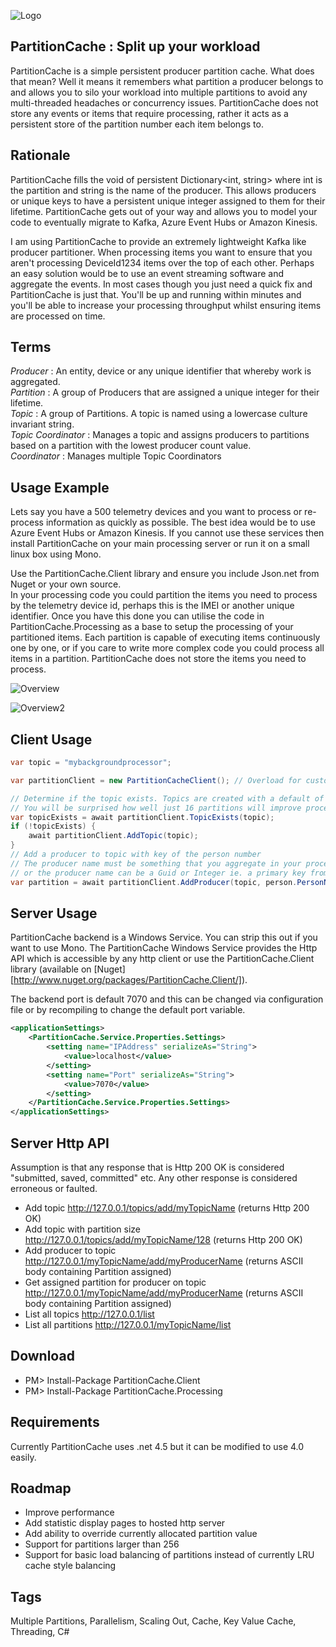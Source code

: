 ![Logo](http://i.imgur.com/X87oJnP.png)

## PartitionCache : Split up your workload

PartitionCache is a simple persistent producer partition cache. What does that mean? Well it means it remembers what partition a producer belongs to and allows you to silo your workload into multiple partitions to avoid any multi-threaded headaches or concurrency issues. PartitionCache does not store any events or items that require processing, rather it acts as a persistent store of the partition number each item belongs to.

## Rationale

PartitionCache fills the void of persistent Dictionary<int, string> where int is the partition and string is the name of the producer. This allows producers or unique keys to have a persistent unique integer assigned to them for their lifetime. PartitionCache gets out of your way and allows you to model your code to eventually migrate to Kafka, Azure Event Hubs or Amazon Kinesis.

I am using PartitionCache to provide an extremely lightweight Kafka like producer partitioner. When processing items you want to ensure that you aren't processing DeviceId1234 items over the top of each other. Perhaps an easy solution would be to use an event streaming software and aggregate the events. In most cases though you just need a quick fix and PartitionCache is just that. You'll be up and running within minutes and you'll be able to increase your processing throughput whilst ensuring items are processed on time.

## Terms

*Producer* 			: An entity, device or any unique identifier that whereby work is aggregated.<br/>
*Partition*			: A group of Producers that are assigned a unique integer for their lifetime.<br/>
*Topic*				: A group of Partitions. A topic is named using a lowercase culture invariant string.<br/>
*Topic Coordinator* : Manages a topic and assigns producers to partitions based on a partition with the lowest producer count value.<br/>
*Coordinator*		: Manages multiple Topic Coordinators<br/>

## Usage Example

Lets say you have a 500 telemetry devices and you want to process or re-process information as quickly as possible. The best idea would be to use Azure Event Hubs or Amazon Kinesis. If you cannot use these services then install PartitionCache on your main processing server or run it on a small linux box using Mono. 

Use the PartitionCache.Client library and ensure you include Json.net from Nuget or your own source. <br/>
In your processing code you could partition the items you need to process by the telemetry device id, perhaps this is the IMEI or another unique identifier. Once you have this done you can utilise the code in PartitionCache.Processing as a base to setup the processing of your partitioned items. Each partition is capable of executing items continuously one by one, or if you care to write more complex code you could process all items in a partition. PartitionCache does not store the items you need to process.

![Overview](http://i.imgur.com/jhnLvrK.png)

![Overview2](http://i.imgur.com/pjLoqVI.png)

## Client Usage

```c#
var topic = "mybackgroundprocessor";

var partitionClient = new PartitionCacheClient(); // Overload for custom URI

// Determine if the topic exists. Topics are created with a default of 16 partitions
// You will be surprised how well just 16 partitions will improve processing throughput
var topicExists = await partitionClient.TopicExists(topic);
if (!topicExists) {
	await partitionClient.AddTopic(topic);
}
// Add a producer to topic with key of the person number
// The producer name must be something that you aggregate in your processing code
// or the producer name can be a Guid or Integer ie. a primary key from a database.
var partition = await partitionClient.AddProducer(topic, person.PersonNumber);

```

## Server Usage

PartitionCache backend is a Windows Service. You can strip this out if you want to use Mono. The PartitionCache Windows Service provides the Http API which is accessible by any http client or use the PartitionCache.Client library (available on [Nuget][http://www.nuget.org/packages/PartitionCache.Client/]).

The backend port is default 7070 and this can be changed via configuration file or by recompiling to change the default port variable.

```XML
<applicationSettings>
	<PartitionCache.Service.Properties.Settings>
	    <setting name="IPAddress" serializeAs="String">
	        <value>localhost</value>
	    </setting>
	    <setting name="Port" serializeAs="String">
	        <value>7070</value>
	    </setting>
	</PartitionCache.Service.Properties.Settings>
</applicationSettings>
```

## Server Http API

Assumption is that any response that is Http 200 OK is considered "submitted, saved, committed" etc. Any other response is considered erroneous or faulted.

* Add topic http://127.0.0.1/topics/add/myTopicName (returns Http 200 OK)
* Add topic with partition size http://127.0.0.1/topics/add/myTopicName/128 (returns Http 200 OK)
* Add producer to topic http://127.0.0.1/myTopicName/add/myProducerName (returns ASCII body containing Partition assigned)
* Get assigned partition for producer on topic http://127.0.0.1/myTopicName/add/myProducerName (returns ASCII body containing Partition assigned)
* List all topics http://127.0.0.1/list
* List all partitions http://127.0.0.1/myTopicName/list

## Download

* PM> Install-Package PartitionCache.Client
* PM> Install-Package PartitionCache.Processing

## Requirements

Currently PartitionCache uses .net 4.5 but it can be modified to use 4.0 easily.

## Roadmap

* Improve performance
* Add statistic display pages to hosted http server
* Add ability to override currently allocated partition value
* Support for partitions larger than 256
* Support for basic load balancing of partitions instead of currently LRU cache style balancing

## Tags

Multiple Partitions, Parallelism, Scaling Out, Cache, Key Value Cache, Threading, C#
